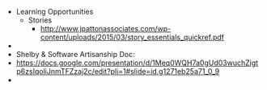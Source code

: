 - Learning Opportunities
	- Stories
		- http://www.jpattonassociates.com/wp-content/uploads/2015/03/story_essentials_quickref.pdf
-
- Shelby & Software Artisanship Doc:
- https://docs.google.com/presentation/d/1Meq0WQH7a0gUd03wuchZigtp6zsIqoliJnmTFZzaj2c/edit?pli=1#slide=id.g1271eb25a71_0_9
-
